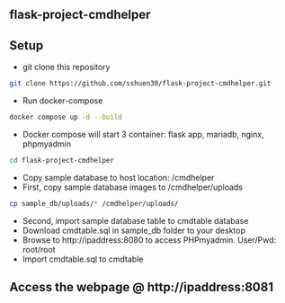 ## flask-project-cmdhelper
## Setup
- git clone this repository
``` bash
git clone https://github.com/sshuen30/flask-project-cmdhelper.git
```
- Run docker-compose
``` bash
docker compose up -d --build
```
- Docker compose will start 3 container: flask app, mariadb, nginx, phpmyadmin
``` bash
cd flask-project-cmdhelper
```
- Copy sample database to host location: /cmdhelper
- First, copy sample database images to /cmdhelper/uploads
``` bash
cp sample_db/uploads/* /cmdhelper/uploads/
```
- Second, import sample database table to cmdtable database
- Download cmdtable.sql in sample_db folder to your desktop
- Browse to http://ipaddress:8080 to access PHPmyadmin. User/Pwd: root/root
- Import cmdtable.sql to cmdtable
## Access the webpage @ http://ipaddress:8081

